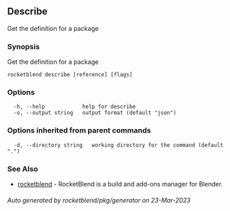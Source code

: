 ## Describe

Get the definition for a package

### Synopsis

Get the definition for a package

```
rocketblend describe [reference] [flags]
```

### Options

```
  -h, --help            help for describe
  -o, --output string   output format (default "json")
```

### Options inherited from parent commands

```
  -d, --directory string   working directory for the command (default ".")
```

### See Also

* [rocketblend](rocketblend.md)	 - RocketBlend is a build and add-ons manager for Blender.

###### Auto generated by rocketblend/pkg/generator on 23-Mar-2023
